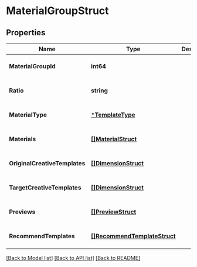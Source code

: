 # MaterialGroupStruct

## Properties
Name | Type | Description | Notes
------------ | ------------- | ------------- | -------------
**MaterialGroupId** | **int64** |  | [optional] [default to null]
**Ratio** | **string** |  | [optional] [default to null]
**MaterialType** | [***TemplateType**](TemplateType.md) |  | [optional] [default to null]
**Materials** | [**[]MaterialStruct**](material_struct.md) |  | [optional] [default to null]
**OriginalCreativeTemplates** | [**[]DimensionStruct**](dimension_struct.md) |  | [optional] [default to null]
**TargetCreativeTemplates** | [**[]DimensionStruct**](dimension_struct.md) |  | [optional] [default to null]
**Previews** | [**[]PreviewStruct**](preview_struct.md) |  | [optional] [default to null]
**RecommendTemplates** | [**[]RecommendTemplateStruct**](recommend_template_struct.md) |  | [optional] [default to null]

[[Back to Model list]](../README.md#documentation-for-models) [[Back to API list]](../README.md#documentation-for-api-endpoints) [[Back to README]](../README.md)


